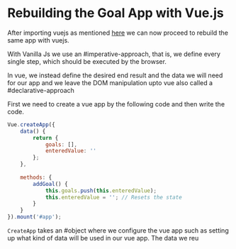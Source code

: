 # Rebuilding the Goal App with Vue.js
After importing vuejs as mentioned [here](Importing%20Vue%20via%20CDN.md) we can now proceed to rebuild the same app with vuejs.

With Vanilla Js we use an #imperative-approach, that is, we define every single step, which should be executed by the browser. 

In vue, we instead define the desired end result and the data we will need for our app and we leave the DOM manipulation upto vue also called a #declarative-approach

First we need to create a vue app by the following code and then write the code.

```js
Vue.createApp({
	data() {
		return {
			goals: [],
			enteredValue: ''
		};
	},
	
	methods: {
		addGoal() {
			this.goals.push(this.enteredValue);
			this.enteredValue = ''; // Resets the state
		}
	}
}).mount('#app');
```

`CreateApp` takes an #object where we configure the vue app such as setting up what kind of data will be used in our vue app. The data we reu
